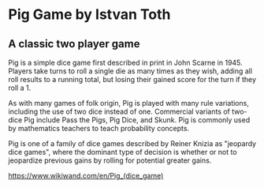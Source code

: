 # Pig Game by Istvan Toth

## A classic two player game

Pig is a simple dice game first described in print in John Scarne in 1945. Players take turns to roll a single die as many times as they wish, adding all roll results to a running total, but losing their gained score for the turn if they roll a 1.

As with many games of folk origin, Pig is played with many rule variations, including the use of two dice instead of one. Commercial variants of two-dice Pig include Pass the Pigs, Pig Dice, and Skunk. Pig is commonly used by mathematics teachers to teach probability concepts.

Pig is one of a family of dice games described by Reiner Knizia as "jeopardy dice games", where the dominant type of decision is whether or not to jeopardize previous gains by rolling for potential greater gains.

https://www.wikiwand.com/en/Pig_(dice_game)
